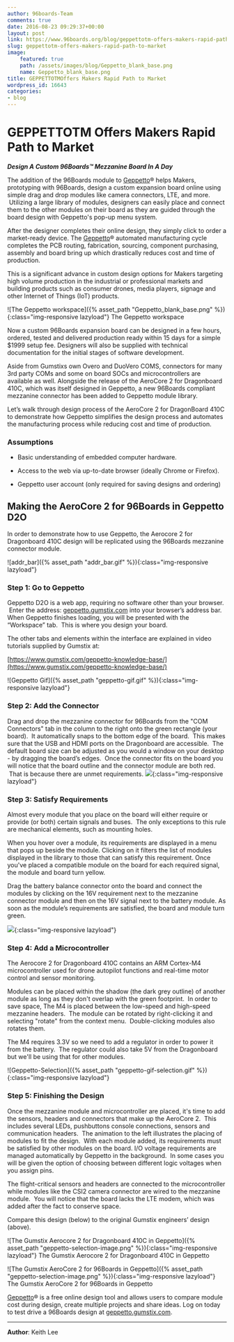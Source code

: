 ```yaml
---
author: 96boards-Team
comments: true
date: 2016-08-23 09:29:37+00:00
layout: post
link: https://www.96boards.org/blog/geppettotm-offers-makers-rapid-path-to-market/
slug: geppettotm-offers-makers-rapid-path-to-market
image:
    featured: true
    path: /assets/images/blog/Geppetto_blank_base.png
    name: Geppetto_blank_base.png
title: GEPPETTOTMOffers Makers Rapid Path to Market
wordpress_id: 16643
categories:
- blog
---
```


# GEPPETTOTM Offers Makers Rapid Path to Market


**_Design A Custom 96Boards™ Mezzanine Board In A Day_**

The addition of the 96Boards module to [Geppetto](https://www.gumstix.com/geppetto/)® helps Makers, prototyping with 96Boards, design a custom expansion board online using simple drag and drop modules like camera connectors, LTE, and more.  Utilizing a large library of modules, designers can easily place and connect them to the other modules on their board as they are guided through the board design with Geppetto's pop-up menu system.

After the designer completes their online design, they simply click to order a market-ready device. The [Geppetto](https://www.gumstix.com/geppetto/)® automated manufacturing cycle completes the PCB routing, fabrication, sourcing, component purchasing, assembly and board bring up which drastically reduces cost and time of production.

This is a significant advance in custom design options for Makers targeting high volume production in the industrial or professional markets and building products such as consumer drones, media players, signage and other Internet of Things (IoT) products.

![The Geppetto workspace]({% asset_path "Geppetto_blank_base.png" %}){:class="img-responsive lazyload"}
The Geppetto workspace



Now a custom 96Boards expansion board can be designed in a few hours, ordered, tested and delivered production ready within 15 days for a simple $1999 setup fee. Designers will also be supplied with technical documentation for the initial stages of software development.

Aside from Gumstixs own Overo and DuoVero COMS, connectors for many 3rd party COMs and some on board SOCs and microcontrollers are available as well. Alongside the release of the AeroCore 2 for Dragonboard 410C, which was itself designed in Geppetto, a new 96Boards compliant mezzanine connector has been added to Geppetto module library.

Let’s walk through design process of the AeroCore 2 for DragonBoard 410C to demonstrate how Geppetto simplifies the design process and automates the manufacturing process while reducing cost and time of production.


### Assumptions






  * Basic understanding of embedded computer hardware.


  * Access to the web via up-to-date browser (ideally Chrome or Firefox).


  * Geppetto user account (only required for saving designs and ordering)




## Making the AeroCore 2 for 96Boards in Geppetto D2O


In order to demonstrate how to use Geppetto, the Aerocore 2 for Dragonboard 410C design will be replicated using the 96Boards mezzanine connector module.

![addr_bar]({% asset_path "addr_bar.gif" %}){:class="img-responsive lazyload"}


### Step 1: Go to Geppetto


Geppetto D2O is a web app, requiring no software other than your browser.  Enter the address: [geppetto.gumstix.com](http://geppetto.gumstix.com/) into your browser’s address bar. When Geppetto finishes loading, you will be presented with the “Workspace” tab.  This is where you design your board.

The other tabs and elements within the interface are explained in video tutorials supplied by Gumstix at:

[https://www.gumstix.com/geppetto-knowledge-base/](https://www.gumstix.com/geppetto-knowledge-base/)

![Geppetto Gif]({% asset_path "geppetto-gif.gif" %}){:class="img-responsive lazyload"}


### Step 2: Add the Connector


Drag and drop the mezzanine connector for 96Boards from the "COM Connectors" tab in the column to the right onto the green rectangle (your board).  It automatically snaps to the bottom edge of the board.  This makes sure that the USB and HDMI ports on the Dragonboard are accessible.  The default board size can be adjusted as you would a window on your desktop - by dragging the board’s edges.  Once the connector fits on the board you will notice that the board outline and the connector module are both red.  That is because there are unmet requirements.
![](http://i.giphy.com/l0MYKLJoGIUxtp888.gif){:class="img-responsive lazyload"}


### Step 3: Satisfy Requirements


Almost every module that you place on the board will either require or provide (or both) certain signals and buses.  The only exceptions to this rule are mechanical elements, such as mounting holes.

When you hover over a module, its requirements are displayed in a menu that pops up beside the module. Clicking on it filters the list of modules displayed in the library to those that can satisfy this requirement. Once you've placed a compatible module on the board for each required signal, the module and board turn yellow.

Drag the battery balance connector onto the board and connect the modules by clicking on the 16V requirement next to the mezzanine connector module and then on the 16V signal next to the battery module. As soon as the module’s requirements are satisfied, the board and module turn green.

![](http://i.giphy.com/l0MYKKntJQrSyHUhW.gif){:class="img-responsive lazyload"}


### Step 4: Add a Microcontroller


The Aerocore 2 for Dragonboard 410C contains an ARM Cortex-M4 microcontroller used for drone autopilot functions and real-time motor control and sensor monitoring.

Modules can be placed within the shadow (the dark grey outline) of another module as long as they don't overlap with the green footprint.  In order to save space, The M4 is placed between the low-speed and high-speed mezzanine headers.  The module can be rotated by right-clicking it and selecting "rotate" from the context menu.  Double-clicking modules also rotates them.

The M4 requires 3.3V so we need to add a regulator in order to power it from the battery.  The regulator could also take 5V from the Dragonboard but we'll be using that for other modules.

![Geppetto-Selection]({% asset_path "geppetto-gif-selection.gif" %}){:class="img-responsive lazyload"}

### Step 5: Finishing the Design


Once the mezzanine module and microcontroller are placed, it's time to add the sensors, headers and connectors that make up the AeroCore 2.  This includes several LEDs, pushbuttons console connections, sensors and communication headers.  The animation to the left illustrates the placing of modules to fit the design.  With each module added, its requirements must be satisfied by other modules on the board. I/O voltage requirements are managed automatically by Geppetto in the background.  In some cases you will be given the option of choosing between different logic voltages when you assign pins.

The flight-critical sensors and headers are connected to the microcontroller while modules like the CSI2 camera connector are wired to the mezzanine module.  You will notice that the board lacks the LTE modem, which was added after the fact to conserve space.

Compare this design (below) to the original Gumstix engineers’ design (above).

![The Gumstix Aerocore 2 for Dragonboard 410C in Geppetto]({% asset_path "geppetto-selection-image.png" %}){:class="img-responsive lazyload"}  The Gumstix Aerocore 2 for Dragonboard 410C in Geppetto


![The Gumstix AeroCore 2 for 96Boards in Geppetto]({% asset_path "geppetto-selection-image.png" %}){:class="img-responsive lazyload"}  The Gumstix AeroCore 2 for 96Boards in Geppetto


[Geppetto](https://www.gumstix.com/geppetto/)® is a free online design tool and allows users to compare module cost during design, create multiple projects and share ideas. Log on today to test drive a 96Boards design at [geppetto.gumstix.com](http://geppetto.gumstix.com/).



* * *



**Author**: Keith Lee
